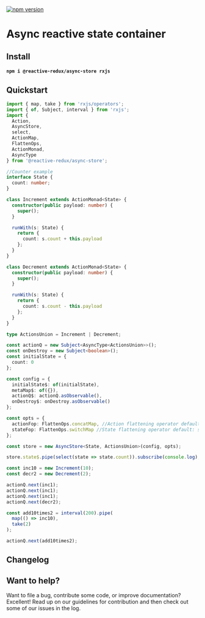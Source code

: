 [![npm version](https://badge.fury.io/js/%40reactive-redux%2Fasync-store.svg)](https://badge.fury.io/js/%40reactive-redux%2Fasync-store)

# Async reactive state container

## Install

#### `npm i @reactive-redux/async-store rxjs`

## Quickstart

```typescript
import { map, take } from 'rxjs/operators';
import { of, Subject, interval } from 'rxjs';
import {
  Action,
  AsyncStore,
  select,
  ActionMap,
  FlattenOps,
  ActionMonad,
  AsyncType
} from '@reactive-redux/async-store';

//Counter example
interface State {
  count: number;
}

class Increment extends ActionMonad<State> {
  constructor(public payload: number) {
    super();
  }

  runWith(s: State) {
    return {
      count: s.count + this.payload
    };
  }
}

class Decrement extends ActionMonad<State> {
  constructor(public payload: number) {
    super();
  }

  runWith(s: State) {
    return {
      count: s.count - this.payload
    };
  }
}

type ActionsUnion = Increment | Decrement;

const actionQ = new Subject<AsyncType<ActionsUnion>>();
const onDestroy = new Subject<boolean>();
const initialState = {
  count: 0
};

const config = {
  initialState$: of(initialState),
  metaMap$: of({}),
  actionQ$: actionQ.asObservable(),
  onDestroy$: onDestroy.asObservable()
};

const opts = {
  actionFop: FlattenOps.concatMap, //Action flattening operator default: concatMap
  stateFop: FlattenOps.switchMap //State flattening operator default: switchMap
};

const store = new AsyncStore<State, ActionsUnion>(config, opts);

store.state$.pipe(select(state => state.count)).subscribe(console.log);

const inc10 = new Increment(10);
const decr2 = new Decrement(2);

actionQ.next(inc1);
actionQ.next(inc1);
actionQ.next(inc1);
actionQ.next(decr2);

const add10times2 = interval(200).pipe(
  map(() => inc10),
  take(2)
);

actionQ.next(add10times2);
```

<!-- #### Counter example: [stackblitz](https://stackblitz.com/edit/async-store-counter) -->

<!-- #### [Full Example (stackblitz)](https://stackblitz.com/edit/async-store-todo) -->

## Changelog

## Want to help?

Want to file a bug, contribute some code, or improve documentation? Excellent! Read up on our
guidelines for contribution and then check out some of our issues in the log.
